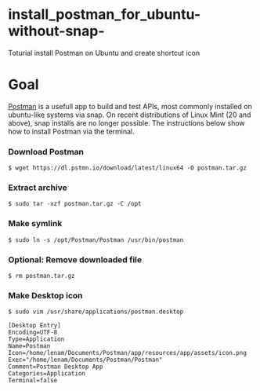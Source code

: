 # install_postman_for_ubuntu-without-snap-
Toturial install Postman on Ubuntu and create shortcut icon

# Goal
[Postman](https://www.postman.com/) is a usefull app to build and test APIs, most commonly installed on ubuntu-like systems via snap. On recent distributions of Linux Mint (20 and above), snap installs are no longer possible. The instructions below show how to install Postman via the terminal.

### Download Postman
`$ wget https://dl.pstmn.io/download/latest/linux64 -O postman.tar.gz`

### Extract archive
`$ sudo tar -xzf postman.tar.gz -C /opt`

### Make symlink
`$ sudo ln -s /opt/Postman/Postman /usr/bin/postman`

### Optional: Remove downloaded file
`$ rm postman.tar.gz`

### Make Desktop icon
`$ sudo vim /usr/share/applications/postman.desktop`

```
[Desktop Entry]
Encoding=UTF-8
Type=Application
Name=Postman
Icon=/home/lenam/Documents/Postman/app/resources/app/assets/icon.png
Exec="/home/lenam/Documents/Postman/Postman"
Comment=Postman Desktop App
Categories=Application
Terminal=false
```
